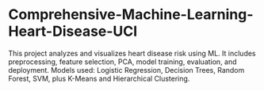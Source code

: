 # Comprehensive-Machine-Learning-Heart-Disease-UCI
This project analyzes and visualizes heart disease risk using ML. It includes preprocessing, feature selection, PCA, model training, evaluation, and deployment. Models used: Logistic Regression, Decision Trees, Random Forest, SVM, plus K-Means and Hierarchical Clustering.
